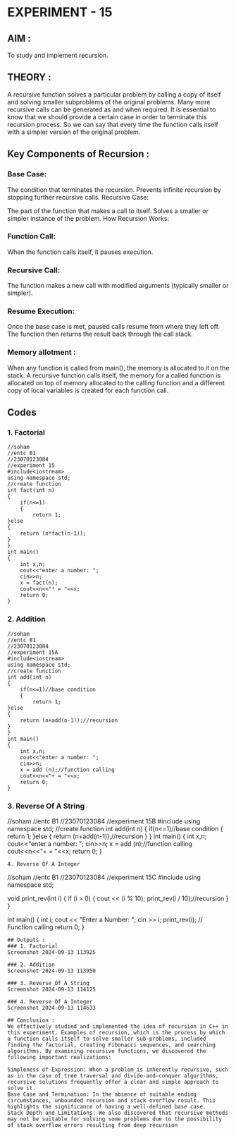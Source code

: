 # EXPERIMENT - 15
## AIM :
To study and implement recursion.

## THEORY :
A recursive function solves a particular problem by calling a copy of itself and solving smaller subproblems of the original problems. Many more recursive calls can be generated as and when required. It is essential to know that we should provide a certain case in order to terminate this recursion process. So we can say that every time the function calls itself with a simpler version of the original problem.

## Key Components of Recursion :
### Base Case:

The condition that terminates the recursion.
Prevents infinite recursion by stopping further recursive calls.
Recursive Case:

The part of the function that makes a call to itself.
Solves a smaller or simpler instance of the problem.
How Recursion Works:
### Function Call:

When the function calls itself, it pauses execution.
### Recursive Call:

The function makes a new call with modified arguments (typically smaller or simpler).
### Resume Execution:

Once the base case is met, paused calls resume from where they left off.
The function then returns the result back through the call stack.
### Memory allotment :
When any function is called from main(), the memory is allocated to it on the stack. A recursive function calls itself, the memory for a called function is allocated on top of memory allocated to the calling function and a different copy of local variables is created for each function call.
## Codes
### 1. Factorial
~~~
//soham
//entc B1
//23070123084
//experiment 15
#include<iostream>
using namespace std;
//create function 
int fact(int n)
{
    if(n<=1)
    {
        return 1;
}else
{
    return (n*fact(n-1));
}
}
int main()
{
    int x,n;
    cout<<"enter a number: ";
    cin>>n;
    x = fact(n);
    cout<<n<<"! = "<<x;
    return 0;
}
~~~
### 2. Addition
~~~
//soham
//entc B1
//23070123084
//experiment 15A
#include<iostream>
using namespace std;
//create function 
int add(int n)
{
    if(n<=1)//base condition
    {
        return 1;
}else
{
    return (n+add(n-1));//recursion
}
}
int main()
{
    int x,n;
    cout<<"enter a number: ";
    cin>>n;
    x = add (n);//function calling
    cout<<n<<"+ = "<<x;
    return 0;
}
~~~
### 3. Reverse Of A String
//soham
//entc B1
//23070123084
//experiment 15B
#include<iostream>
using namespace std;
//create function 
int add(int n)
{
    if(n<=1)//base condition
    {
        return 1;
}else
{
    return (n+add(n-1));//recursion
}
}
int main()
{
    int x,n;
    cout<<"enter a number: ";
    cin>>n;
    x = add (n);//function calling
    cout<<n<<"+ = "<<x;
    return 0;
}
~~~
4. Reverse Of A Integer
~~~
//soham
//entc B1
//23070123084
//experiment 15C
#include <iostream>
using namespace std;

void print_rev(int i)
{
    if (i > 0)
    {
        cout << (i % 10);
        print_rev(i / 10);//recursion
    }
}

int main()
{
    int i;
    cout << "Enter a Number: ";
    cin >> i;
    print_rev(i); // Function calling
    return 0;
}
~~~
## Outputs :
### 1. Factorial
Screenshot 2024-09-13 113925

### 2. Addition
Screenshot 2024-09-13 113950

### 3. Reverse Of A String
Screenshot 2024-09-13 114125

### 4. Reverse Of A Integer
Screenshot 2024-09-13 114633

## Conclusion :
We effectively studied and implemented the idea of recursion in C++ in this experiment. Examples of recursion, which is the process by which a function calls itself to solve smaller sub-problems, included finding the factorial, creating Fibonacci sequences, and searching algorithms. By examining recursive functions, we discovered the following important realizations:

Simpleness of Expression: When a problem is inherently recursive, such as in the case of tree traversal and divide-and-conquer algorithms, recursive solutions frequently offer a clear and simple approach to solve it.
Base Case and Termination: In the absence of suitable ending circumstances, unbounded recursion and stack overflow result. This highlights the significance of having a well-defined base case.
Stack Depth and Limitations: We also discovered that recursive methods may not be suitable for solving some problems due to the possibility of stack overflow errors resulting from deep recursion
